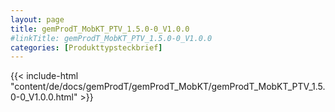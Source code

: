 ```yaml
---
layout: page
title: gemProdT_MobKT_PTV_1.5.0-0_V1.0.0
#linkTitle: gemProdT_MobKT_PTV_1.5.0-0_V1.0.0
categories: [Produkttypsteckbrief]
---
```

{{< include-html "content/de/docs/gemProdT/gemProdT_MobKT/gemProdT_MobKT_PTV_1.5.0-0_V1.0.0.html" >}}